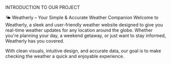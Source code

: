 INTRODUCTION TO OUR PROJECT

🌤️ Weatherly – Your Simple & Accurate Weather Companion
Welcome to Weatherly, a sleek and user-friendly weather website designed to give you real-time weather updates for any location around the globe. Whether you're planning your day, a weekend getaway, or just want to stay informed, Weatherly has you covered.

With clean visuals, intuitive design, and accurate data, our goal is to make checking the weather a quick and enjoyable experience.

